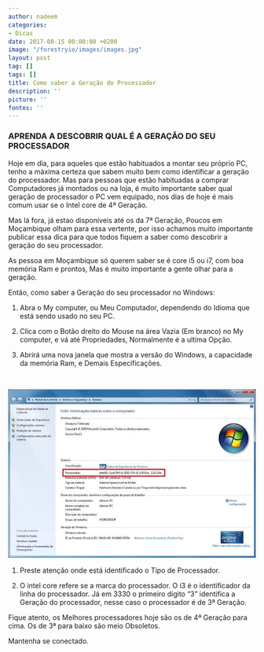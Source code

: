 ```yaml
---
author: nadeem
categories:
- Dicas
date: 2017-08-15 00:00:00 +0200
image: "/forestryio/images/images.jpg"
layout: post
tag: []
tags: []
title: Como saber a Geração do Processador
description: ''
picture: ''
fontes: ''
---
```



### **APRENDA A DESCOBRIR QUAL É A GERAÇÃO DO SEU PROCESSADOR**

Hoje em dia, para aqueles que estão habituados a montar seu próprio PC, tenho a máxima certeza que sabem muito bem como identificar a geração do processador. Mas para pessoas que estão habituadas a comprar Computadores já montados ou na loja, é muito importante saber qual geração de processador o PC vem equipado, nos dias de hoje é mais comum  usar se o Intel core de 4ª Geração.

Mas lá fora, já estao disponíveis até os da 7ª Geração, Poucos em Moçambique olham para essa vertente, por isso achamos muito importante publicar essa dica para que todos fiquem a saber como descobrir a geração do seu processador.

As pessoa em Moçambique só querem saber se é core i5 ou i7, com boa memória Ram e prontos, Mas é muito importante a gente olhar para a geração.

Então, como saber a Geração do seu processador no Windows:

1. Abra o My computer, ou Meu Computador, dependendo do Idioma que está sendo usado no seu PC.

1. Clica com o Botão dreito do Mouse na área Vazia (Em branco) no My computer, e vá até Propriedades, Normalmente é a ultima Opção.

1. Abrirá uma nova janela que mostra a versão do Windows, a capacidade da memória Ram, e Demais Especificações.

<div><br></div>

![](/forestryio/images/iniciar-3.jpg)

1. Preste atenção onde está identificado o Tipo de Processador.

1. O intel core refere se a marca do processador. O i3 é o identificador da linha do processador. Já em 3330 o primeiro digito “3” identifica a Geração do processador, nesse caso o processador é de 3ª Geração.

Fique atento, os Melhores processadores hoje são os de 4ª Geração para cima. Os de 3ª para baixo são meio Obsoletos.

Mantenha se conectado.

